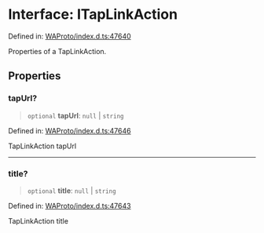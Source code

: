 # Interface: ITapLinkAction

Defined in: [WAProto/index.d.ts:47640](https://github.com/Fokusdotid/Baileys/blob/d7495b24bcd136e35724329fba661cfcc0bc8eed/WAProto/index.d.ts#L47640)

Properties of a TapLinkAction.

## Properties

### tapUrl?

> `optional` **tapUrl**: `null` \| `string`

Defined in: [WAProto/index.d.ts:47646](https://github.com/Fokusdotid/Baileys/blob/d7495b24bcd136e35724329fba661cfcc0bc8eed/WAProto/index.d.ts#L47646)

TapLinkAction tapUrl

***

### title?

> `optional` **title**: `null` \| `string`

Defined in: [WAProto/index.d.ts:47643](https://github.com/Fokusdotid/Baileys/blob/d7495b24bcd136e35724329fba661cfcc0bc8eed/WAProto/index.d.ts#L47643)

TapLinkAction title
